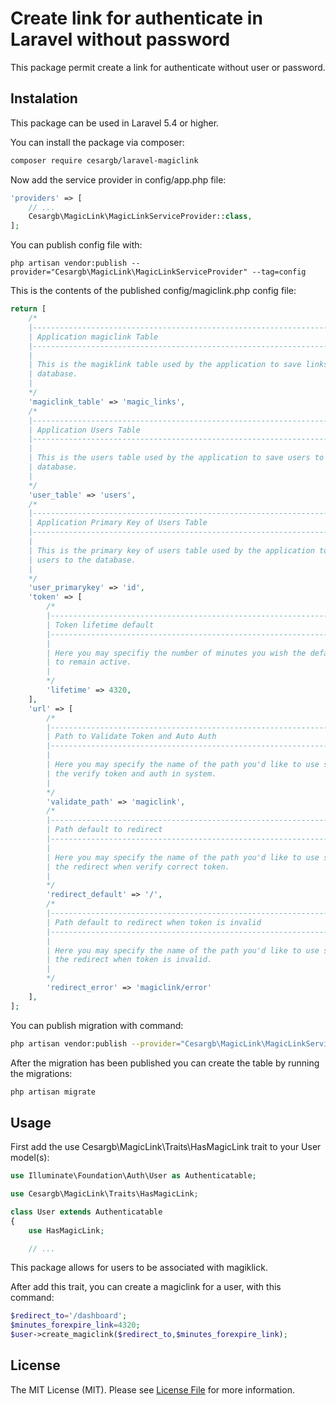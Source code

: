 # Create link for authenticate in Laravel without password

This package permit create a link for authenticate without user or password.

## Instalation

This package can be used in Laravel 5.4 or higher.

You can install the package via composer:

```bash
composer require cesargb/laravel-magiclink
```

Now add the service provider in config/app.php file:

```php
'providers' => [
    // ...
    Cesargb\MagicLink\MagicLinkServiceProvider::class,
];
```

You can publish config file with:

```
php artisan vendor:publish --provider="Cesargb\MagicLink\MagicLinkServiceProvider" --tag=config
```
This is the contents of the published config/magiclink.php config file:

```php
return [
    /*
    |--------------------------------------------------------------------------
    | Application magiclink Table
    |--------------------------------------------------------------------------
    |
    | This is the magiklink table used by the application to save links to the
    | database.
    |
    */
    'magiclink_table' => 'magic_links',
    /*
    |--------------------------------------------------------------------------
    | Application Users Table
    |--------------------------------------------------------------------------
    |
    | This is the users table used by the application to save users to the
    | database.
    |
    */
    'user_table' => 'users',
    /*
    |--------------------------------------------------------------------------
    | Application Primary Key of Users Table
    |--------------------------------------------------------------------------
    |
    | This is the primary key of users table used by the application to save
    | users to the database.
    |
    */
    'user_primarykey' => 'id',
    'token' => [
        /*
        |--------------------------------------------------------------------------
        | Token lifetime default
        |--------------------------------------------------------------------------
        |
        | Here you may specifiy the number of minutes you wish the default token
        | to remain active.
        |
        */
        'lifetime' => 4320,
    ],
    'url' => [
        /*
        |--------------------------------------------------------------------------
        | Path to Validate Token and Auto Auth
        |--------------------------------------------------------------------------
        |
        | Here you may specify the name of the path you'd like to use so that
        | the verify token and auth in system.
        |
        */
        'validate_path' => 'magiclink',
        /*
        |--------------------------------------------------------------------------
        | Path default to redirect
        |--------------------------------------------------------------------------
        |
        | Here you may specify the name of the path you'd like to use so that
        | the redirect when verify correct token.
        |
        */
        'redirect_default' => '/',
        /*
        |--------------------------------------------------------------------------
        | Path default to redirect when token is invalid
        |--------------------------------------------------------------------------
        |
        | Here you may specify the name of the path you'd like to use so that
        | the redirect when token is invalid.
        |
        */
        'redirect_error' => 'magiclink/error'
    ],
];
```

You can publish migration with command:

```bash
php artisan vendor:publish --provider="Cesargb\MagicLink\MagicLinkServiceProvider" --tag=migrations
```

After the migration has been published you can create the table by running the migrations:

```bash
php artisan migrate
```

## Usage

First add the use Cesargb\MagicLink\Traits\HasMagicLink trait to your User model(s):

```php
use Illuminate\Foundation\Auth\User as Authenticatable;

use Cesargb\MagicLink\Traits\HasMagicLink;

class User extends Authenticatable
{
    use HasMagicLink;

    // ...

```

This package allows for users to be associated with magiklick.

After add this trait, you can create a magiclink for a user, with this command:

```php
$redirect_to='/dashboard';
$minutes_forexpire_link=4320;
$user->create_magiclink($redirect_to,$minutes_forexpire_link);
```

## License

The MIT License (MIT). Please see [License File](LICENSE.md) for more information.
